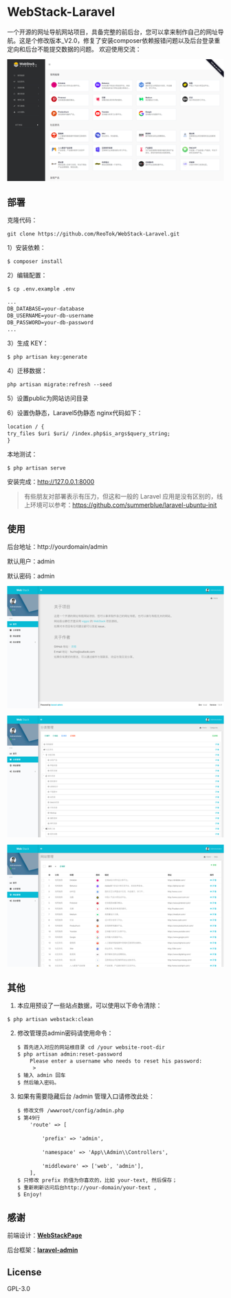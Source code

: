 # WebStack-Laravel

一个开源的网址导航网站项目，具备完整的前后台，您可以拿来制作自己的网址导航。这是个修改版本_V2.0，修复了安装composer依赖报错问题以及后台登录重定向和后台不能提交数据的问题。
欢迎使用交流：

![首页](public/screen/01.png)

## 部署

克隆代码：

```shell
git clone https://github.com/ReoTok/WebStack-Laravel.git
```

1）安装依赖：

```shell
$ composer install
```

2）编辑配置：

```
$ cp .env.example .env
```

```
...
DB_DATABASE=your-database
DB_USERNAME=your-db-username
DB_PASSWORD=your-db-password
...
```

3）生成 KEY：

```shell
$ php artisan key:generate  
```

4）迁移数据：

```shell
php artisan migrate:refresh --seed
```

5）设置public为网站访问目录

6）设置伪静态，Laravel5伪静态 nginx代码如下：

```shell
location / { 
try_files $uri $uri/ /index.php$is_args$query_string; 
}
```

本地测试：

```shell
$ php artisan serve
```

安装完成：http://127.0.0.1:8000

> 有些朋友对部署表示有压力，但这和一般的 Laravel 应用是没有区别的，线上环境可以参考：https://github.com/summerblue/laravel-ubuntu-init

## 使用

后台地址：http://yourdomain/admin

默认用户：admin

默认密码：admin

![主页](public/screen/02.png)

![分类](public/screen/03.png)

![网站](public/screen/04.png)

## 其他

1. 本应用预设了一些站点数据，可以使用以下命令清除：

```shell
$ php artisan webstack:clean
```

2. 修改管理员admin密码请使用命令：
   
   ```shell
   $ 首先进入对应的网站根目录 cd /your website-root-dir
   $ php artisan admin:reset-password
       Please enter a username who needs to reset his password: 
        >
   $ 输入 admin 回车
   $ 然后输入密码。
   ```

3. 如果有需要隐藏后台 /admin 管理入口请修改此处：
   
   ```shell
   $ 修改文件 /wwwroot/config/admin.php
   $ 第49行
       'route' => [
   
           'prefix' => 'admin',
   
           'namespace' => 'App\\Admin\\Controllers',
   
           'middleware' => ['web', 'admin'],
       ],
   $ 只修改 prefix 的值为你喜欢的，比如 your-text, 然后保存；
   $ 重新刷新访问后台http://your-domain/your-text ,
   $ Enjoy!
   ```



## 感谢

前端设计：[**WebStackPage**](https://github.com/WebStackPage/WebStackPage.github.io)

后台框架：[**laravel-admin**](https://github.com/z-song/laravel-admin)

## License

GPL-3.0
